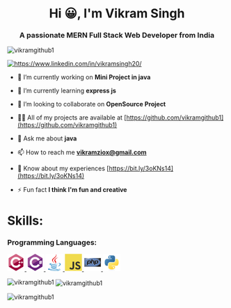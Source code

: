 <h1 align="center">Hi 😀, I'm Vikram Singh</h1>
<h3 align="center">A passionate MERN Full Stack Web Developer from India</h3>




<p align="left"> <img src="https://komarev.com/ghpvc/?username=vikramgithub1&label=Profile%20views&color=0e75b6&style=flat" alt="vikramgithub1" /> </p>



<p align="left"> <a href="https://www.linkedin.com/in/vikramsingh20/" target="blank"><img src="https://img.shields.io/badge/LinkedIn-0077B5?style=for-the-badge&logo=linkedin&logoColor=white" alt="https://www.linkedin.com/in/vikramsingh20/" /></a> </p>





- 🔭 I’m currently working on **Mini Project in java**

- 🌱 I’m currently learning **express js**

- 👯 I’m looking to collaborate on **OpenSource Project**

- 👨‍💻 All of my projects are available at [https://github.com/vikramgithub1](https://github.com/vikramgithub1)

- 💬 Ask me about **java**

- 📫 How to reach me **vikramziox@gmail.com**

- 📄 Know about my experiences [https://bit.ly/3oKNs14](https://bit.ly/3oKNs14)

- ⚡ Fun fact **I think I'm fun and creative**

<h1 align="left">Skills:</h1>
<h3 align="left"> Programming Languages:</h3>
<p align="left"> <a href="https://www.w3schools.com/cpp/" target="_blank" rel="noreferrer"> <img src="https://raw.githubusercontent.com/devicons/devicon/master/icons/cplusplus/cplusplus-original.svg" alt="cplusplus" width="40" height="40"/> </a> <a href="https://www.w3schools.com/cs/" target="_blank" rel="noreferrer"> <img src="https://raw.githubusercontent.com/devicons/devicon/master/icons/csharp/csharp-original.svg" alt="csharp" width="40" height="40"/> </a> <a href="https://www.java.com" target="_blank" rel="noreferrer"> <img src="https://raw.githubusercontent.com/devicons/devicon/master/icons/java/java-original.svg" alt="java" width="40" height="40"/> </a> <a href="https://developer.mozilla.org/en-US/docs/Web/JavaScript" target="_blank" rel="noreferrer"> <img src="https://raw.githubusercontent.com/devicons/devicon/master/icons/javascript/javascript-original.svg" alt="javascript" width="40" height="40"/> </a> <a href="https://www.php.net" target="_blank" rel="noreferrer"> <img src="https://raw.githubusercontent.com/devicons/devicon/master/icons/php/php-original.svg" alt="php" width="40" height="40"/> </a> <a href="https://www.python.org" target="_blank" rel="noreferrer"> <img src="https://raw.githubusercontent.com/devicons/devicon/master/icons/python/python-original.svg" alt="python" width="40" height="40"/> </a> </p>






  
 
  
  


<p><img align="left" src="https://github-readme-stats.vercel.app/api/top-langs?username=vikramgithub1&show_icons=true&locale=en&layout=compact" alt="vikramgithub1" /></p>

<p>&nbsp;<img align="center" src="https://github-readme-stats.vercel.app/api?username=vikramgithub1&show_icons=true&locale=en" alt="vikramgithub1" /></p>

<p><img align="center" src="https://github-readme-streak-stats.herokuapp.com/?user=vikramgithub1&" alt="vikramgithub1" /></p>
